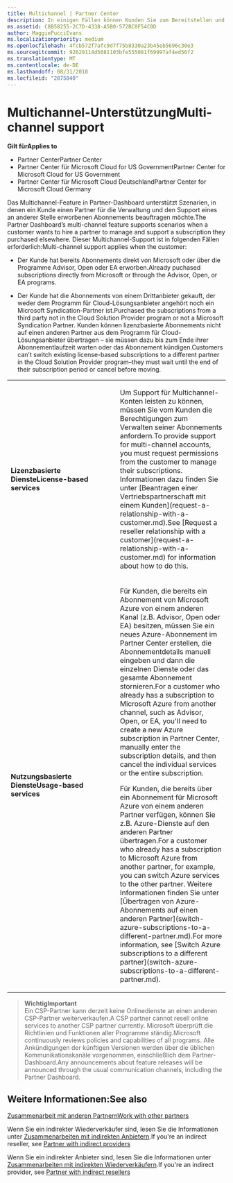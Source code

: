 ```yaml
---
title: Multichannel | Partner Center
description: In einigen Fällen können Kunden Sie zum Bereitstellen und Unterstützen eines Abonnements einstellen, das sie an anderer Stelle erworben haben.
ms.assetid: C8B58255-2C7D-4338-A5B0-572BC0F54C0D
author: MaggiePucciEvans
ms.localizationpriority: medium
ms.openlocfilehash: 4fcb572f7afc9d7f75b8330a23b45eb5696c30e3
ms.sourcegitcommit: 92629114d5081103bfe555081f69997af4ed56f2
ms.translationtype: MT
ms.contentlocale: de-DE
ms.lasthandoff: 08/31/2018
ms.locfileid: "2875840"
---
```

# <a name="multi-channel-support"></a><span data-ttu-id="9eeaa-103">Multichannel-Unterstützung</span><span class="sxs-lookup"><span data-stu-id="9eeaa-103">Multi-channel support</span></span>

**<span data-ttu-id="9eeaa-104">Gilt für</span><span class="sxs-lookup"><span data-stu-id="9eeaa-104">Applies to</span></span>**

-  <span data-ttu-id="9eeaa-105">Partner Center</span><span class="sxs-lookup"><span data-stu-id="9eeaa-105">Partner Center</span></span>
-  <span data-ttu-id="9eeaa-106">Partner Center für Microsoft Cloud for US Government</span><span class="sxs-lookup"><span data-stu-id="9eeaa-106">Partner Center for Microsoft Cloud for US Government</span></span>
-  <span data-ttu-id="9eeaa-107">Partner Center für Microsoft Cloud Deutschland</span><span class="sxs-lookup"><span data-stu-id="9eeaa-107">Partner Center for Microsoft Cloud Germany</span></span>

<span data-ttu-id="9eeaa-108">Das Multichannel-Feature in Partner-Dashboard unterstützt Szenarien, in denen ein Kunde einen Partner für die Verwaltung und den Support eines an anderer Stelle erworbenen Abonnements beauftragen möchte.</span><span class="sxs-lookup"><span data-stu-id="9eeaa-108">The Partner Dashboard’s multi-channel feature supports scenarios when a customer wants to hire a partner to manage and support a subscription they purchased elsewhere.</span></span> <span data-ttu-id="9eeaa-109">Dieser Multichannel-Support ist in folgenden Fällen erforderlich:</span><span class="sxs-lookup"><span data-stu-id="9eeaa-109">Multi-channel support applies when the customer:</span></span>

-   <span data-ttu-id="9eeaa-110">Der Kunde hat bereits Abonnements direkt von Microsoft oder über die Programme Advisor, Open oder EA erworben.</span><span class="sxs-lookup"><span data-stu-id="9eeaa-110">Already puchased subscriptions directly from Microsoft or through the Advisor, Open, or EA programs.</span></span>

-   <span data-ttu-id="9eeaa-111">Der Kunde hat die Abonnements von einem Drittanbieter gekauft, der weder dem Programm für Cloud-Lösungsanbieter angehört noch ein Microsoft Syndication-Partner ist.</span><span class="sxs-lookup"><span data-stu-id="9eeaa-111">Purchased the subscriptions from a third party not in the Cloud Solution Provider program or not a Microsoft Syndication Partner.</span></span> <span data-ttu-id="9eeaa-112">Kunden können lizenzbasierte Abonnements nicht auf einen anderen Partner aus dem Programm für Cloud-Lösungsanbieter übertragen – sie müssen dazu bis zum Ende ihrer Abonnementlaufzeit warten oder das Abonnement kündigen.</span><span class="sxs-lookup"><span data-stu-id="9eeaa-112">Customers can’t switch existing license-based subscriptions to a different partner in the Cloud Solution Provider program–they must wait until the end of their subscription period or cancel before moving.</span></span>


<table>
<colgroup>
<col width="50%" />
<col width="50%" />
</colgroup>
<tbody>
<tr class="odd">
<td><p><strong><span data-ttu-id="9eeaa-113">Lizenzbasierte Dienste</span><span class="sxs-lookup"><span data-stu-id="9eeaa-113">License-based services</span></span></strong></p></td>
<td><p><span data-ttu-id="9eeaa-114">Um Support für Multichannel-Konten leisten zu können, müssen Sie vom Kunden die Berechtigungen zum Verwalten seiner Abonnements anfordern.</span><span class="sxs-lookup"><span data-stu-id="9eeaa-114">To provide support for multi-channel accounts, you must request permissions from the customer to manage their subscriptions.</span></span> <span data-ttu-id="9eeaa-115">Informationen dazu finden Sie unter [Beantragen einer Vertriebspartnerschaft mit einem Kunden](request-a-relationship-with-a-customer.md).</span><span class="sxs-lookup"><span data-stu-id="9eeaa-115">See [Request a reseller relationship with a customer](request-a-relationship-with-a-customer.md) for information about how to do this.</span></span></p></td>
</tr>
<tr class="even">
<td><p><strong><span data-ttu-id="9eeaa-116">Nutzungsbasierte Dienste</span><span class="sxs-lookup"><span data-stu-id="9eeaa-116">Usage-based services</span></span></strong></p></td>
<td>
<p><span data-ttu-id="9eeaa-117">Für Kunden, die bereits ein Abonnement von Microsoft Azure von einem anderen Kanal (z.B. Advisor, Open oder EA) besitzen, müssen Sie ein neues Azure-Abonnement im Partner Center erstellen, die Abonnementdetails manuell eingeben und dann die einzelnen Dienste oder das gesamte Abonnement stornieren.</span><span class="sxs-lookup"><span data-stu-id="9eeaa-117">For a customer who already has a subscription to Microsoft Azure from another channel, such as Advisor, Open, or EA, you'll need to create a new Azure subscription in Partner Center, manually enter the subscription details, and then cancel the individual services or the entire subscription.</span></span></p>
<p><span data-ttu-id="9eeaa-118">Für Kunden, die bereits über ein Abonnement für Microsoft Azure von einem anderen Partner verfügen, können Sie z.B. Azure-Dienste auf den anderen Partner übertragen.</span><span class="sxs-lookup"><span data-stu-id="9eeaa-118">For a customer who already has a subscription to Microsoft Azure from another partner, for example, you can switch Azure services to the other partner.</span></span> <span data-ttu-id="9eeaa-119">Weitere Informationen finden Sie unter [Übertragen von Azure-Abonnements auf einen anderen Partner](switch-azure-subscriptions-to-a-different-partner.md).</span><span class="sxs-lookup"><span data-stu-id="9eeaa-119">For more information, see [Switch Azure subscriptions to a different partner](switch-azure-subscriptions-to-a-different-partner.md).</span></span></p>
</td>
</tr>
</tbody>
</table>

>**<span data-ttu-id="9eeaa-120">Wichtig</span><span class="sxs-lookup"><span data-stu-id="9eeaa-120">Important</span></span>**<br>
<span data-ttu-id="9eeaa-121">Ein CSP-Partner kann derzeit keine Onlinedienste an einen anderen CSP-Partner weiterverkaufen.</span><span class="sxs-lookup"><span data-stu-id="9eeaa-121">A CSP partner cannot resell online services to another CSP partner currently.</span></span> <span data-ttu-id="9eeaa-122">Microsoft überprüft die Richtlinien und Funktionen aller Programme ständig.</span><span class="sxs-lookup"><span data-stu-id="9eeaa-122">Microsoft continuously reviews policies and capabilities of all programs.</span></span> <span data-ttu-id="9eeaa-123">Alle Ankündigungen der künftigen Versionen werden über die üblichen Kommunikationskanäle vorgenommen, einschließlich dem Partner-Dashboard.</span><span class="sxs-lookup"><span data-stu-id="9eeaa-123">Any announcements about feature releases will be announced through the usual communication channels, including the Partner Dashboard.</span></span> 

## <a name="see-also"></a><span data-ttu-id="9eeaa-124">Weitere Informationen:</span><span class="sxs-lookup"><span data-stu-id="9eeaa-124">See also</span></span>

[<span data-ttu-id="9eeaa-125">Zusammenarbeit mit anderen Partnern</span><span class="sxs-lookup"><span data-stu-id="9eeaa-125">Work with other partners</span></span>](work-with-other-partners.md)

<span data-ttu-id="9eeaa-126">Wenn Sie ein indirekter Wiederverkäufer sind, lesen Sie die Informationen unter [Zusammenarbeiten mit indirekten Anbietern](indirect-reseller-tasks-in-partner-center.md).</span><span class="sxs-lookup"><span data-stu-id="9eeaa-126">If you're an indirect reseller, see [Partner with indirect providers](indirect-reseller-tasks-in-partner-center.md)</span></span>

<span data-ttu-id="9eeaa-127">Wenn Sie ein indirekter Anbieter sind, lesen Sie die Informationen unter [Zusammenarbeiten mit indirekten Wiederverkäufern](indirect-provider-tasks-in-partner-center.md).</span><span class="sxs-lookup"><span data-stu-id="9eeaa-127">If you're an indirect provider, see [Partner with indirect resellers](indirect-provider-tasks-in-partner-center.md)</span></span> 

 

 



